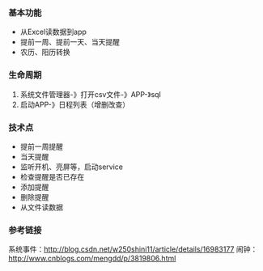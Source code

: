 
### 基本功能
 * 从Excel读数据到app 
 * 提前一周、提前一天、当天提醒
 * 农历、阳历转换
 
### 生命周期
1. 系统文件管理器-》打开csv文件-》APP-》sql
1. 启动APP-》日程列表（增删改查）

### 技术点
 * 提前一周提醒
 * 当天提醒
 * 监听开机、亮屏等，启动service
 * 检查提醒是否已存在
 * 添加提醒
 * 删除提醒
 * 从文件读数据
 
### 参考链接
系统事件：http://blog.csdn.net/w250shini11/article/details/16983177
闹钟：http://www.cnblogs.com/mengdd/p/3819806.html